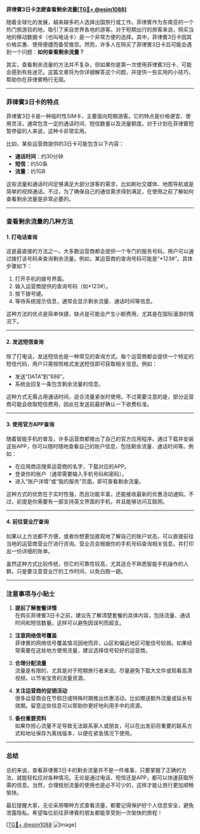 **菲律賓3日卡怎麽查看剩余流量[[TG💪+ @esim1088](https://t.me/s/esim1088)]**

随着全球化的发展，越来越多的人选择出国旅行或工作。菲律賓作为东南亚的一个热门旅游目的地，吸引了来自世界各地的游客。对于短期出行的旅客来说，购买当地的移动数据卡（也叫电话卡）是一个非常方便的选择。其中，菲律賓3日卡因其价格实惠、使用便捷而备受推崇。然而，许多人在购买了菲律賓3日卡后可能会遇到一个问题：**如何查看剩余流量？**

其实，查看剩余流量的方法并不复杂，但如果你是第一次使用菲律賓3日卡，可能会感到有些迷茫。这篇文章将为你详细解答这个问题，并提供一些实用的小技巧，帮助你在菲律賓畅行无阻。

---

### **菲律賓3日卡的特点**

菲律賓3日卡是一种临时性SIM卡，主要面向短期游客。它的特点是价格便宜、使用灵活，通常包含一定的通话时间、短信数量以及流量额度。对于计划在菲律賓短暂停留的人来说，这种卡非常实用。

比如，某些运营商提供的3日卡可能包含以下内容：
- **通话时间**：约30分钟
- **短信**：约50条
- **流量**：约1GB

这些流量和通话时间足够满足大部分游客的需求，比如刷社交媒体、地图导航或是简单的视频通话。不过，为了确保自己的通信需求得到满足，在使用之前了解如何查看剩余流量是非常必要的。

---

### **查看剩余流量的几种方法**

#### **1. 打电话查询**
这是最直接的方法之一。大多数运营商都会提供一个专门的服务号码，用户可以通过拨打该号码来查询剩余流量。例如，某运营商的查询号码可能是“*123#”。具体步骤如下：

1. 打开手机的拨号界面。
2. 输入运营商提供的查询号码（如*123#）。
3. 按下拨号键。
4. 等待系统提示信息，通常会显示剩余流量、通话时间等信息。

这种方法的优点是简单快捷，缺点是可能会产生小额费用，尤其是在国际漫游的情况下。

---

#### **2. 发送短信查询**
除了打电话，发送短信也是一种常见的查询方式。每个运营商都会提供一个特定的短信代码，用户只需按照格式发送短信即可获取相关信息。例如：

- 发送“DATA”到“888”。
- 系统会回复一条包含剩余流量的信息。

这种方式无需占用通话时间，适合流量紧张时使用。不过需要注意的是，部分运营商可能会收取短信费用，因此在发送前最好确认一下收费标准。

---

#### **3. 使用官方APP查询**
随着智能手机的普及，许多运营商都推出了自己的官方应用程序。通过下载并安装这些APP，你可以随时随地查看自己的账户信息，包括剩余流量、通话时间等。例如：

- 在应用商店搜索运营商的名字，下载对应的APP。
- 登录你的账户（通常需要输入手机号码和密码）。
- 进入“账户详情”或“我的服务”页面，即可查看剩余流量。

这种方式的优势在于实时性强，而且功能丰富，还能接收最新的优惠活动通知。不过，前提是你需要有一部支持英文界面的手机，并且能够访问互联网。

---

#### **4. 前往营业厅查询**
如果以上方法都不方便，或者你想更加直观地了解自己的账户状态，可以直接前往当地的运营商营业厅进行咨询。营业员会根据你的手机号码查询相关信息，并打印出一份详细的账单。

虽然这种方式比较传统，但它的可靠性较高，尤其适合不熟悉智能手机操作的人群。只是要注意营业厅的工作时间，以免白跑一趟。

---

### **注意事项与小贴士**

1. **提前了解套餐详情**  
   在购买菲律賓3日卡之前，建议先了解清楚套餐的具体内容，包括流量、通话时间和短信数量。这样可以避免因误判而超支。

2. **注意网络信号覆盖**  
   菲律賓的网络信号覆盖情况因地而异，山区和偏远地区可能信号较弱。如果经常需要在这些地方使用流量，建议选择信号较好的运营商。

3. **合理分配流量**  
   流量是有限的，尤其是对于短期旅行者来说。尽量避免下载大文件或观看高清视频，以节省宝贵的流量资源。

4. **关注运营商的促销活动**  
   很多运营商会在节假日或特殊时期推出优惠活动，比如赠送额外流量或延长有效期。留意这些信息可以帮助你更好地利用手中的资源。

5. **备份重要资料**  
   如果你担心流量不足导致无法联系家人或朋友，可以在出发前将重要的联系方式和地址保存为离线版本，以便在紧急情况下使用。

---

### **总结**

总的来说，查看菲律賓3日卡的剩余流量并不是一件难事，只要掌握了正确的方法，就能轻松应对各种情况。无论是通过电话、短信还是APP，都可以快速获取所需的信息。当然，合理规划流量的使用也是必不可少的，这样才能让旅行更加顺畅愉快。

最后提醒大家，无论采用哪种方式查看流量，都要记得保护好个人信息安全，避免泄露隐私。希望每位前往菲律賓的朋友都能享受到一次愉快的旅程！

[[TG💪+ @esim1088](https://t.me/s/esim1088) ![Image](https://i.postimg.cc/4NQfJmqS/Snipaste-2025-05-13-00-14-12.png)]